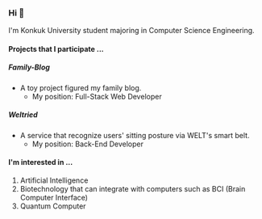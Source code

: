 <!--
### Hi there 👋


**Aaaaiiiiiee/Aaaaiiiiiee** is a ✨ _special_ ✨ repository because its `README.md` (this file) appears on your GitHub profile.

Here are some ideas to get you started:

- 🔭 I’m currently working on ...
- 🌱 I’m currently learning ...
- 👯 I’m looking to collaborate on ...
- 🤔 I’m looking for help with ...
- 💬 Ask me about ...
- 📫 How to reach me: ...
- 😄 Pronouns: ...
- ⚡ Fun fact: ...
-->

### Hi 👋
I'm Konkuk University student majoring in Computer Science Engineering.
#### Projects that I participate ...
##### Family-Blog
* A toy project figured my family blog.
    - My position: Full-Stack Web Developer
##### Weltried
* A service that recognize users' sitting posture via WELT's smart belt.
    - My position: Back-End Developer

#### I'm interested in ...
1) Artificial Intelligence
2) Biotechnology that can integrate with computers such as BCI (Brain Computer Interface)
3) Quantum Computer
